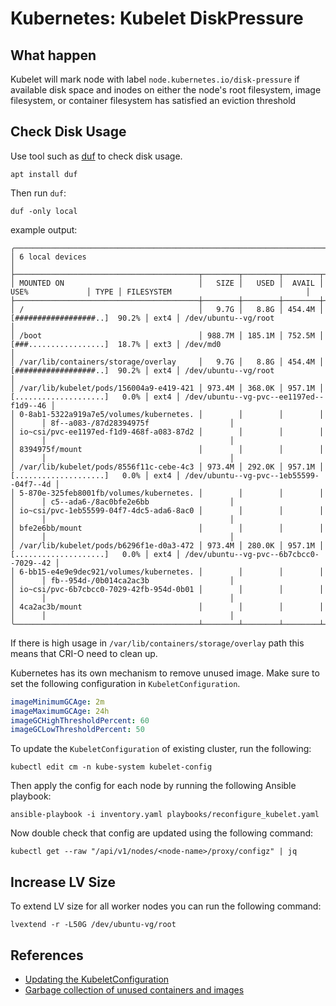 # Kubernetes: Kubelet DiskPressure

## What happen

Kubelet will mark node with label `node.kubernetes.io/disk-pressure` if
available disk space and inodes on either the node's root filesystem, image
filesystem, or container filesystem has satisfied an eviction threshold

## Check Disk Usage

Use tool such as [duf](https://github.com/muesli/duf) to check disk usage.

```shell
apt install duf
```

Then run `duf`:

```shell
duf -only local
```

example output:

```shell
╭─────────────────────────────────────────────────────────────────────────────────────────────────────────────────────────────────────────────────────╮
│ 6 local devices                                                                                                                                     │
├─────────────────────────────────────────┬────────┬────────┬────────┬───────────────────────────────┬──────┬─────────────────────────────────────────┤
│ MOUNTED ON                              │   SIZE │   USED │  AVAIL │              USE%             │ TYPE │ FILESYSTEM                              │
├─────────────────────────────────────────┼────────┼────────┼────────┼───────────────────────────────┼──────┼─────────────────────────────────────────┤
│ /                                       │   9.7G │   8.8G │ 454.4M │ [##################..]  90.2% │ ext4 │ /dev/ubuntu--vg/root                    │
│ /boot                                   │ 988.7M │ 185.1M │ 752.5M │ [###.................]  18.7% │ ext3 │ /dev/md0                                │
│ /var/lib/containers/storage/overlay     │   9.7G │   8.8G │ 454.4M │ [##################..]  90.2% │ ext4 │ /dev/ubuntu--vg/root                    │
│ /var/lib/kubelet/pods/156004a9-e419-421 │ 973.4M │ 368.0K │ 957.1M │ [....................]   0.0% │ ext4 │ /dev/ubuntu--vg-pvc--ee1197ed--f1d9--46 │
│ 0-8ab1-5322a919a7e5/volumes/kubernetes. │        │        │        │                               │      │ 8f--a083-/87d28394975f                  │
│ io~csi/pvc-ee1197ed-f1d9-468f-a083-87d2 │        │        │        │                               │      │                                         │
│ 8394975f/mount                          │        │        │        │                               │      │                                         │
│ /var/lib/kubelet/pods/8556f11c-cebe-4c3 │ 973.4M │ 292.0K │ 957.1M │ [....................]   0.0% │ ext4 │ /dev/ubuntu--vg-pvc--1eb55599--04f7--4d │
│ 5-870e-325feb8001fb/volumes/kubernetes. │        │        │        │                               │      │ c5--ada6-/8ac0bfe2e6bb                  │
│ io~csi/pvc-1eb55599-04f7-4dc5-ada6-8ac0 │        │        │        │                               │      │                                         │
│ bfe2e6bb/mount                          │        │        │        │                               │      │                                         │
│ /var/lib/kubelet/pods/b6296f1e-d0a3-472 │ 973.4M │ 280.0K │ 957.1M │ [....................]   0.0% │ ext4 │ /dev/ubuntu--vg-pvc--6b7cbcc0--7029--42 │
│ 6-bb15-e4e9e9dec921/volumes/kubernetes. │        │        │        │                               │      │ fb--954d-/0b014ca2ac3b                  │
│ io~csi/pvc-6b7cbcc0-7029-42fb-954d-0b01 │        │        │        │                               │      │                                         │
│ 4ca2ac3b/mount                          │        │        │        │                               │      │                                         │
╰─────────────────────────────────────────┴────────┴────────┴────────┴───────────────────────────────┴──────┴─────────────────────────────────────────╯
```

If there is high usage in `/var/lib/containers/storage/overlay` path this means
that CRI-O need to clean up.

Kubernetes has its own mechanism to remove unused image. Make sure to set the
following configuration in `KubeletConfiguration`.

```yaml
imageMinimumGCAge: 2m
imageMaximumGCAge: 24h
imageGCHighThresholdPercent: 60
imageGCLowThresholdPercent: 50
```

To update the `KubeletConfiguration` of existing cluster, run the following:

```shell
kubectl edit cm -n kube-system kubelet-config
```

Then apply the config for each node by running the following Ansible playbook:

```shell
ansible-playbook -i inventory.yaml playbooks/reconfigure_kubelet.yaml
```

Now double check that config are updated using the following command:

```shell
kubectl get --raw "/api/v1/nodes/<node-name>/proxy/configz" | jq
```

## Increase LV Size

To extend LV size for all worker nodes you can run the following command:

```shell
lvextend -r -L50G /dev/ubuntu-vg/root
```

## References

-   [Updating the KubeletConfiguration](https://kubernetes.io/docs/tasks/administer-cluster/kubeadm/kubeadm-reconfigure/)
-   [Garbage collection of unused containers and images](https://kubernetes.io/docs/concepts/architecture/garbage-collection/#containers-images)
